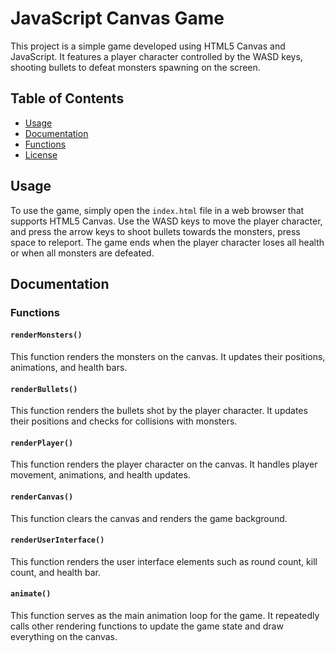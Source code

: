 # JavaScript Canvas Game

This project is a simple game developed using HTML5 Canvas and JavaScript. It features a player character controlled by the WASD keys, shooting bullets to defeat monsters spawning on the screen.

## Table of Contents

- [Usage](#usage)
- [Documentation](#documentation)
- [Functions](#functions)
- [License](#license)

## Usage

To use the game, simply open the `index.html` file in a web browser that supports HTML5 Canvas. Use the WASD keys to move the player character, and press the arrow keys to shoot bullets towards the monsters, press space to releport. The game ends when the player character loses all health or when all monsters are defeated.

## Documentation

### Functions

#### `renderMonsters()`

This function renders the monsters on the canvas. It updates their positions, animations, and health bars.

#### `renderBullets()`

This function renders the bullets shot by the player character. It updates their positions and checks for collisions with monsters.

#### `renderPlayer()`

This function renders the player character on the canvas. It handles player movement, animations, and health updates.

#### `renderCanvas()`

This function clears the canvas and renders the game background.

#### `renderUserInterface()`

This function renders the user interface elements such as round count, kill count, and health bar.

#### `animate()`

This function serves as the main animation loop for the game. It repeatedly calls other rendering functions to update the game state and draw everything on the canvas.
